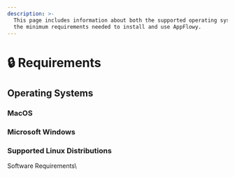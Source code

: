 ```yaml
---
description: >-
  This page includes information about both the supported operating systems and
  the minimum requirements needed to install and use AppFlowy.
---
```


# 🔒 Requirements

## Operating Systems

### MacOS

### Microsoft Windows

### Supported Linux Distributions



Software Requirements\

